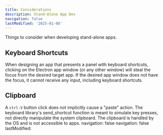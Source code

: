 ```yaml
---
title: Considerations
description: Stand-Alone App Dev
navigation: false 
lastModified: '2025-01-08'
---
```


Things to consider when developing stand-alone apps.

## Keyboard Shortcuts

When designing an app that presents a panel with keyboard shortcuts, clicking on the Electron app window (or any other window) will steal the focus from the desired target app.  If the desired app window does not have the focus, it cannot receive any input, including keyboard shortcuts.

## Clipboard

A `ctrl-V` button click does not implicitly cause a "paste" action.   The keyboard library's send_shortcut function is meant to simulate key presses, not directly manipulate the system clipboard.  The clipboard is handled by the OS and is not accessible to apps.
navigation: false 
navigation: false 
lastModified:
